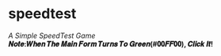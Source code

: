 # speedtest
*A Simple SpeedTest Game*  
**𝑵𝒐𝒕𝒆:𝑾𝒉𝒆𝒏 𝑻𝒉𝒆 𝑴𝒂𝒊𝒏 𝑭𝒐𝒓𝒎 𝑻𝒖𝒓𝒏𝒔 𝑻𝒐 𝑮𝒓𝒆𝒆𝒏(#𝟎𝟎𝑭𝑭𝟎𝟎),  𝑪𝒍𝒊𝒄𝒌 𝑰𝒕!**
